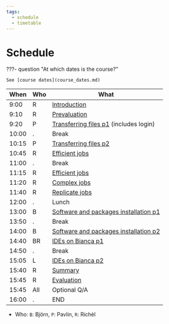 ```yaml
---
tags:
  - schedule
  - timetable
---
```


# Schedule

???- question "At which dates is the course?"

    See [course dates](course_dates.md)

When | Who  | What
-----|------|-------------------------
9:00 | R    | [Introduction](intro.md)
9:10 | R    | [Prevaluation](prevaluation_intermediate.md)
9:20 | P    | [Transferring files p1](transfer.md) (includes login)
10:00| .    | Break
10:15| P    | [Transferring files p2](transfer.md)
10:45| R    | [Efficient jobs](efficient_jobs.md)
11:00| .    | Break
11:15| R    | [Efficient jobs](efficient_jobs.md)
11:20| R    | [Complex jobs](complex_jobs.md)
11:40| R    | [Replicate jobs](replicate_jobs.md)
12:00| .    | Lunch
13:00| B    | [Software and packages installation p1](https://uppmax.github.io/bianca_workshops/intermediate/install/)
13:50| .    | Break
14:00| B    | [Software and packages installation p2](https://uppmax.github.io/bianca_workshops/intermediate/install/)
14:40| BR   | [IDEs on Bianca p1](ides.md)
14:50| .    | Break
15:05| L    | [IDEs on Bianca p2](ides.md)
15:40| R    | [Summary](summary.md)
15:45| R    | [Evaluation](evaluation_intermediate.md)
15:45| All  | Optional Q/A
16:00| .    | END

- Who: `B`: Björn, `P`: Pavlin, `R`: Richèl

